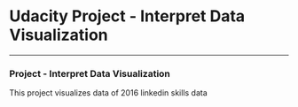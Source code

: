 # Udacity Project - Interpret Data Visualization
-------------------------------------------------

### Project - Interpret Data Visualization
This project visualizes data of 2016 linkedin skills data
